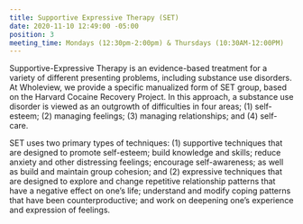 ```yaml
---
title: Supportive Expressive Therapy (SET)
date: 2020-11-10 12:49:00 -05:00
position: 3
meeting_time: Mondays (12:30pm-2:00pm) & Thursdays (10:30AM-12:00PM)
---
```


Supportive-Expressive Therapy is an evidence-based treatment for a variety of different presenting problems, including substance use disorders. At Wholeview, we provide a specific manualized form of SET group, based on the Harvard Cocaine Recovery Project. In this approach, a substance use disorder is viewed as an outgrowth of difficulties in four areas; (1) self-esteem; (2) managing feelings; (3) managing relationships; and (4) self-care. 

SET uses two primary types of techniques: (1) supportive techniques that are designed to promote self-esteem; build knowledge and skills; reduce anxiety and other distressing feelings; encourage self-awareness; as well as build and maintain group cohesion; and (2) expressive techniques that are designed to explore and change repetitive relationship patterns that have a negative effect on one’s life; understand and modify coping patterns that have been counterproductive; and work on deepening one’s experience and expression of feelings. 

